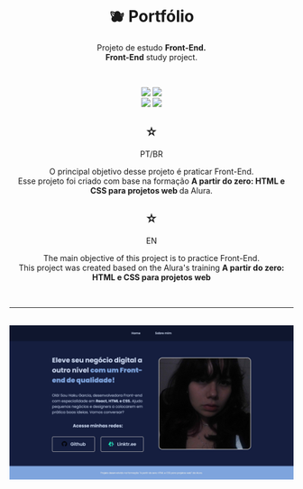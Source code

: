 <h1 align="center">
    <span>🫐 Portfólio</span>
</h1>

<div align="center">

Projeto de estudo  <strong> Front-End.</strong>
<br>
<strong>Front-End</strong> study project. 

<br>

[![](https://img.shields.io/badge/Git-black?style=for-the-badge&logo=git&logoColor=red)]()
[![](https://img.shields.io/badge/GitHub-black?style=for-the-badge&logo=Github&logoColor=white)]() <br>
[![](https://img.shields.io/badge/html5-black?style=for-the-badge&logo=html5&logoColor=orange)]()
[![](https://img.shields.io/badge/css3-black?style=for-the-badge&logo=css3&logoColor=blue)]()

</div>
<div >
<div align="center">
    <h2>☆</h2>
    <p>PT/BR</p>
    <p>
    O principal objetivo desse projeto é praticar Front-End.<br>
    Esse projeto foi criado com base na formação <strong> A partir do zero: HTML e CSS para projetos web </strong> da Alura.</p>
    <h2>☆</h2>
    <p>EN</p>
    <p>
    The main objective of this project is to practice Front-End.<br>
    This project was created based on the Alura's training <strong> A partir do zero: HTML e CSS para projetos web </strong> </p>
    <br>
    <hr>
    <br>
    <img src="assets/imgs/image1.png"/>
</div>

</div>

